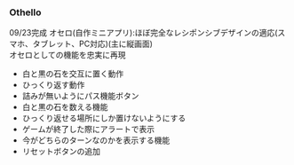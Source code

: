 ### Othello

09/23完成
オセロ(自作ミニアプリ):ほぼ完全なレシポンシブデザインの適応(スマホ、タブレット、PC対応)(主に縦画面)<br>
オセロとしての機能を忠実に再現<br>
* 白と黒の石を交互に置く動作
* ひっくり返す動作
* 詰みが無いようにパス機能ボタン
* 白と黒の石を数える機能
* ひっくり返せる場所にしか置けないようにする
* ゲームが終了した際にアラートで表示
* 今がどちらのターンなのかを表示する機能
* リセットボタンの追加
